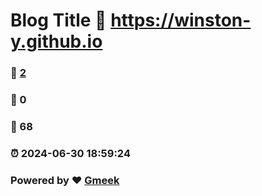 # Blog Title :link: https://winston-y.github.io 
### :page_facing_up: [2](https://winston-y.github.io/tag.html) 
### :speech_balloon: 0 
### :hibiscus: 68 
### :alarm_clock: 2024-06-30 18:59:24 
### Powered by :heart: [Gmeek](https://github.com/Meekdai/Gmeek)
